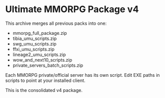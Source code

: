 # Ultimate MMORPG Package v4

This archive merges all previous packs into one:

- mmorpg_full_package.zip
- tibia_umu_scripts.zip
- swg_umu_scripts.zip
- ffxi_umu_scripts.zip
- lineage2_umu_scripts.zip
- wow_and_next10_scripts.zip
- private_servers_batch_scripts.zip

Each MMORPG private/official server has its own script.
Edit EXE paths in scripts to point at your installed client.

This is the consolidated v4 package.
